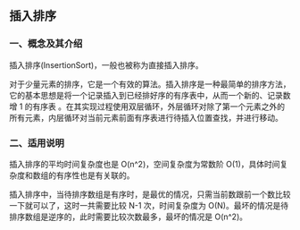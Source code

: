 ## 插入排序

### 一、概念及其介绍
插入排序(InsertionSort)，一般也被称为直接插入排序。

对于少量元素的排序，它是一个有效的算法。插入排序是一种最简单的排序方法，它的基本思想是将一个记录插入到已经排好序的有序表中，从而一个新的、记录数增 1 的有序表
。在其实现过程使用双层循环，外层循环对除了第一个元素之外的所有元素，内层循环对当前元素前面有序表进行待插入位置查找，并进行移动。

### 二、适用说明
插入排序的平均时间复杂度也是 O(n^2)，空间复杂度为常数阶 O(1)，具体时间复杂度和数组的有序性也是有关联的。

插入排序中，当待排序数组是有序时，是最优的情况，只需当前数跟前一个数比较一下就可以了，这时一共需要比较 N-1 次，时间复杂度为 O(N)。最坏的情况是待排序数组是逆序的，此时需要比较次数最多，最坏的情况是 O(n^2)。

